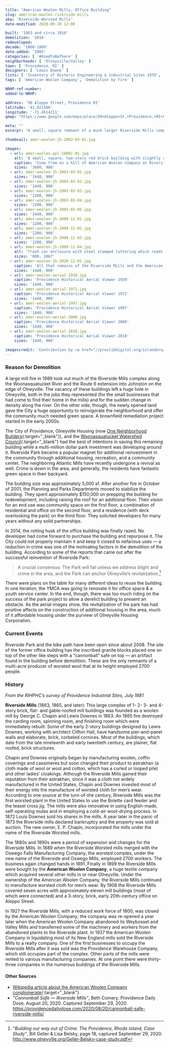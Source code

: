 ```yaml
---
title: "American Woolen Mills, Office Building"
slug: american-woolen-riverside-mills
aka: 'Riverside Worsted Mills'
date-modified: 2020-09-28 12:00

built: '1863 and circa 1910'
demolition: '2014'
redeveloped: 
decade: '1860-1869'
date-added: '2003'
categories: [ '#UsedToBeThere' ]
neighborhoods: [ 'Olneyville/Valley' ]
town: [ 'Providence, RI' ]
designers: [ 'Lewis Downe' ]
lists: [ 'Inventory of Historic Engineering & Industrial Sites 1978', 'Providence Industrial Sites 1981' ]
tags: [ 'American Woolen Company', 'Demolition by Fire' ]

NRHP-ref-number:
added-to-NRHP:

address: '50 Aleppo Street, Providence RI'
latitude: '41.821586'
longitude: '-71.4514211'
gmap: "https://www.google.com/maps/place/50+Aleppo+St,+Providence,+RI+02909/@41.821586,-71.4514211,18z/data=!4m5!3m4!1s0x89e44593e6d915ab:0xf984f77021851818!8m2!3d41.819811!4d-71.448181"

meta: ""
excerpt: "A small, square remnant of a much larger Riverside Mills complex remained as City property for almost 30 years before being torn down."

thumbnail: amer-woolen-jh-2003-03-02.jpg

images:
  - url: amer-woolen-ppl-1880c-01.jpg
    alt: 'A small, square, two-story red brick building with slightly arched lintels and granite sills. Two wide granite blocks on either side of the building have raised lettering spelling out “American Woolen Co.” and “Riverside Mills” on them. This was the last remaining building in a very large complex of mill structures.'
    caption: 'View from on a hill of American Woolen Company at Riverside Mills and surrounding buildings. Rhode Island Photograph Collection, Providence Public Library'
    sizes: '1600, 900'
  - url: amer-woolen-jh-2003-03-01.jpg
    sizes: '1440, 900'
  - url: amer-woolen-jh-2003-03-02.jpg
    sizes: '1440, 900'
  - url: amer-woolen-jh-2003-03-03.jpg
    sizes: '1200, 900'
  - url: amer-woolen-jh-2003-03-04.jpg
    sizes: '1200, 900'
  - url: amer-woolen-jh-2003-03-05.jpg
    sizes: '1440, 900'
  - url: amer-woolen-jh-2009-11-01.jpg
    sizes: '1200, 900'
  - url: amer-woolen-jh-2009-11-02.jpg
    sizes: '1200, 900'
  - url: amer-woolen-jh-2009-11-03.jpg
    sizes: '1200, 900'
  - url: amer-woolen-jh-2009-11-04.jpg
    alt: 'Trash car enclosure with steel stamped lettering which reads “At the turn of the 20th century, eight thousand people, mostly immigrants, were employed by the five mills in Olneyville. For years the neighborhood had a reputation for labor radicalism. Striking workers won improved conditions and the highest manufacturing wages in the area.”'
    sizes: '800, 1067'
  - url: amer-woolen-jh-2020-12-01.jpg
    caption: 'All that remains of the Riverside Mills and the American Woolen Company office building are the granite slabs bearing the lettering of these two place and a cannonball style safe that was found in the basement'
    sizes: '1440, 900'
  - url: amer-woolen-aerial-1939.jpg
    caption: 'Providence Historical Aerial Viewer 1939'
    sizes: '1440, 900'
  - url: amer-woolen-aerial-1972.jpg
    caption: 'Providence Historical Aerial Viewer 1972'
    sizes: '1440, 900'
  - url: amer-woolen-aerial-1997.jpg
    caption: 'Providence Historical Aerial Viewer 1997'
    sizes: '1440, 900'
  - url: amer-woolen-aerial-2008.jpg
    caption: 'Providence Historical Aerial Viewer 2008'
    sizes: '1440, 900'
  - url: amer-woolen-aerial-2018.jpg
    caption: 'Providence Historical Aerial Viewer 2018'
    sizes: '1440, 900'

imagescredit: 'Contribution by <a href="//provlibdigital.org/islandora/object/islandora%3A10971" target="_blank">Providence Public Library Digital Collection</a> and the Providence Historical Aerial Viewer'
---
```


### Reason for Demolition

A large mill fire in 1989 took out much of the Riverside Mills complex along the Woonasquatucket River and the Route 6 extension into Johnston on the edge of Olneyville. The vacancy of these buildings left a huge hole in Olneyville, both in the jobs they represented (for the small businesses that had come to find their home in the mills) and for the sudden change in density along the river. On the other side, though, the newly opened land gave the City a huge opportunity to reinvigorate the neighborhood and offer the community much needed green space. A brownfield remediation project started in the early 2000s. 

The City of Providence, Olneyville Housing (now [One Neighborhood Builders](//oneneighborhoodbuilders.org/){:target="_blank"}), and the [Woonasquatucket Watershed Council](//wrwc.org/){:target="_blank"} had the best of intentions in saving this remaining building while a multi-million dollar park investment was developing around it. Riverside Park became a popular magnet for additional reinvestment in the community through additional housing, recreation, and a community center. The neighboring Atlantic Mills have recently undergone a revival as well. Crime is down in the area, and generally, the residents have fantastic green space in their backyard. 

The building size was approximately 5,000 sf. After another fire in October of 2001, the Planning and Parks Departments moved to stabilize the building. They spent approximately $150,000 on prepping the building for redevelopment, including raising the roof for an additional floor. Their vision for an end use was community space on the first floor, a combination of residential and office on the second floor, and a residence (with deck overlooking the park) on the third floor. They solicited developers for many years without any solid partnerships. 

In 2014, the rotting husk of the office building was finally razed. No developer had come forward to purchase the building and repurpose it. The City could not properly maintain it and keep it closed to nefarious uses — a reduction in crime was one of the motivating factors in the demolition of the building. According to some of the reports that came out after the successful reinvention of Riverside Park:

> A crucial consensus: The Park will fail unless we address blight and crime in the area, and the Park can anchor Olneyville’s revitalization.[^1]

[^1]: _“Building our way out of Crime: The Providence, Rhode Island, Case Study”_, Bill Geller & Lisa Belsky, page 18, captured September 29, 2020. http://www.olneyville.org/Geller-Belsky-case-study.pdf

There were plans on the table for many different ideas to reuse the building. In one iteration, the YMCA was going to renovate it for office space & a youth service center. In the end, though, there was too much riding on the success of the park project to allow a derelict building to present an obstacle. As the aerial images show, the revitalization of the park has had positive affects on the construction of additional housing in the area, much of it affordable housing under the purview of Olneyville Housing Corporation. 


### Current Events

Riverside Park and the bike path have been open since about 2008. The site of the former office building has the inscribed granite blocks placed one on top of the other like steps with a “cannonball” safe on top — an artifact found in the building before demolition. These are the only remnants of a multi-acre producer of worsted wool that at its height employed 2700 people. 


### History

_From the RIHPHC’s survey of Providence Industrial Sites, July 1981_

**Riverside Mills** (1863, 1865, and later): This large complex of 1- 2- 3- and 4-story brick, flat- and gable-roofed mill buildings was founded as a woolen mill by George C. Chapin and Lewis Downes in 1863. An 1865 fire destroyed the carding room, spinning room, and finishing room which were immediately rebuilt. Some of the early 2-story buildings designed by Lewis Downes, working with architect Clifton Hall, have handsome pier-and-panel walls and elaborate, brick, corbeled cornices. Most of the buildings, which date from the late nineteenth and early twentieth century, are plainer, flat roofed, brick structures.

Chapin and Downes originally began by manufacturing woolen, coffin coverings and cassimeres but soon changed their product to astrakhan (a cloth made of wool or wool and cotton, which has a curled or looped pile) and other ladies’ cloakings. Although the Riverside Mills gained their reputation from their astrakhan, since it was a cloth not widely manufactured in the United States, Chapin and Downes invested most of their energy into the manufacture of worsted cloth for men’s wear. According to one source at the turn-of-the century, Riverside Mills was the first worsted plant in the United States to use the Bolette card feeder and the teasel cross jig. The mills were also innovative in using English-made, self-operating mules and in employing a cold-air wool-drying process. In 1872 Louis Downes sold his shares in the mills. A year later in the panic of 1873 the Riverside mills declared bankruptcy and the property was sold at auction. The new owner, E. P. Chapin, incorporated the mills under the name of the Riverside Worsted mills.

The 1880s and 1890s were a period of expansion and changes for the Riverside Mills. In 1889 when the Riverside Worsted mills merged with the Oswego Falls Manufacturing Company, the worsted complex, under the new name of the Riverside and Oswego Mills, employed 2700 workers. The business again changed hands in 1891. Finally in 1899 the Riverside Mills were bought by the **American Woolen Company**, a huge textile company which acquired several other mills in or near Olneyville. Under the ownership of the American Woolen Company, the Riverside Mills continued to manufacture worsted cloth for men’s wear. By 1908 the Riverside Mills covered seven acres with approximately eleven mill buildings (most of which were connected) and a 3-story, brick, early 20th-century office on Aleppo Street.

In 1927 the Riverside Mills, with a reduced work force of 1800, was closed by the American Woolen Company; the company was re-opened a year later when the American Woolen Company abandoned its Weybosset and Valley Mills and transferred some of the machinery and workers from the abandoned plants to the Riverside plant. In 1937 the American Woolen Company in liquidating most of its New England mills sold the Riverside Mills to a realty company. One of the first businesses to occupy the Riverside Mills after it was sold was the Providence Warehouse Company, which still occupies part of the complex. Other parts of the mills were rented to various manufacturing companies. At one point there were thirty-three companies in the numerous buildings of the Riverside Mills.

#### Other Sources

+ [Wikipedia article about the American Woolen Company conglomerate](//en.wikipedia.org/wiki/American_Woolen_Company){:target="_blank"}
+ _“Cannonball Safe — Riverside Mills”_, Beth Comery, Providence Daily Dose, August 20, 2020. Captured September 29, 2020. https://providencedailydose.com/2020/08/20/cannonball-safe-riverside-mills/
